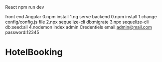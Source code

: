  React 
 npm run dev
 
 front end Angular
0.npm install
1.ng serve
 backend 
0.npm install
1.change config/config.js file
2.npx sequelize-cli db:migrate
3.npx sequelize-cli db:seed:all
4.nodemon index
admin Credentiels
email:admin@mail.com
password:12345
# HotelBooking

